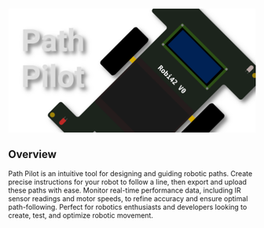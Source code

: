 ![](https://raw.githubusercontent.com/Cupcake-Systems/path_pilot/refs/heads/master/assets/repo_banner.webp)

## Overview

Path Pilot is an intuitive tool for designing and guiding robotic paths. Create precise instructions
for your robot to follow a line, then export and upload these paths with ease. Monitor real-time
performance data, including IR sensor readings and motor speeds, to refine accuracy and ensure
optimal path-following. Perfect for robotics enthusiasts and developers looking to create, test, and
optimize robotic movement.
